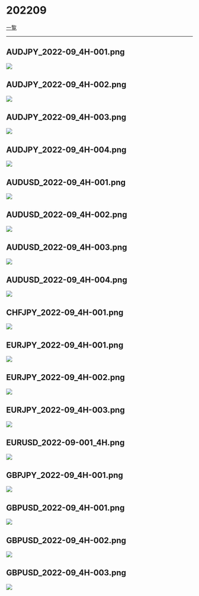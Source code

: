 ﻿# 202209
[一覧](../index.md)

---
## AUDJPY_2022-09_4H-001.png
![](./AUDJPY_2022-09_4H-001.png)  
## AUDJPY_2022-09_4H-002.png
![](./AUDJPY_2022-09_4H-002.png)  
## AUDJPY_2022-09_4H-003.png
![](./AUDJPY_2022-09_4H-003.png)  
## AUDJPY_2022-09_4H-004.png
![](./AUDJPY_2022-09_4H-004.png)  
## AUDUSD_2022-09_4H-001.png
![](./AUDUSD_2022-09_4H-001.png)  
## AUDUSD_2022-09_4H-002.png
![](./AUDUSD_2022-09_4H-002.png)  
## AUDUSD_2022-09_4H-003.png
![](./AUDUSD_2022-09_4H-003.png)  
## AUDUSD_2022-09_4H-004.png
![](./AUDUSD_2022-09_4H-004.png)  
## CHFJPY_2022-09_4H-001.png
![](./CHFJPY_2022-09_4H-001.png)  
## EURJPY_2022-09_4H-001.png
![](./EURJPY_2022-09_4H-001.png)  
## EURJPY_2022-09_4H-002.png
![](./EURJPY_2022-09_4H-002.png)  
## EURJPY_2022-09_4H-003.png
![](./EURJPY_2022-09_4H-003.png)  
## EURUSD_2022-09-001_4H.png
![](./EURUSD_2022-09-001_4H.png)  
## GBPJPY_2022-09_4H-001.png
![](./GBPJPY_2022-09_4H-001.png)  
## GBPUSD_2022-09_4H-001.png
![](./GBPUSD_2022-09_4H-001.png)  
## GBPUSD_2022-09_4H-002.png
![](./GBPUSD_2022-09_4H-002.png)  
## GBPUSD_2022-09_4H-003.png
![](./GBPUSD_2022-09_4H-003.png)  

